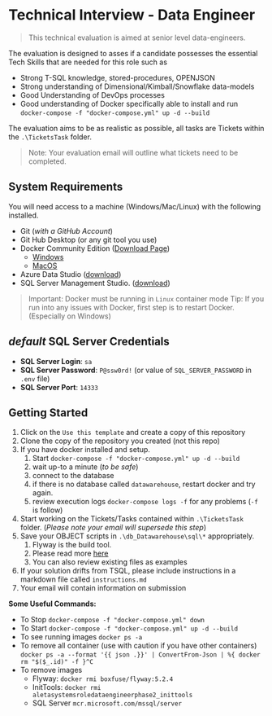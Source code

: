 # Technical Interview - Data Engineer

> This technical evaluation is aimed at senior level data-engineers.

The evaluation is designed to asses if a candidate possesses the essential Tech Skills that are needed for this role such as

* Strong T-SQL knowledge, stored-procedures, OPENJSON
* Strong understanding of Dimensional/Kimball/Snowflake data-models
* Good Understanding of DevOps processes
* Good understanding of Docker specifically able to install and run `docker-compose -f "docker-compose.yml" up -d --build`

The evaluation aims to be as realistic as possible, all tasks are Tickets within the `.\TicketsTask` folder.

> Note: Your evaluation email will outline what tickets need to be completed.

## System Requirements

You will need access to a machine (Windows/Mac/Linux) with the following installed.

* Git (_with a GitHub Account_)
* Git Hub Desktop (or any git tool you use)
* Docker Community Edition ([Download Page](https://hub.docker.com/search/?type=edition&offering=community))
  * [Windows](https://hub.docker.com/editions/community/docker-ce-desktop-windows)
  * [MacOS](https://hub.docker.com/editions/community/docker-ce-desktop-mac)
* Azure Data Studio ([download](https://docs.microsoft.com/en-us/sql/azure-data-studio/download?view=sql-server-2017))
* SQL Server Management Studio. ([download](https://docs.microsoft.com/en-us/sql/ssms/download-sql-server-management-studio-ssms?view=sql-server-2017))

> Important: Docker must be running in `Linux` container mode
> Tip: If you run into any issues with Docker, first step is to restart Docker. (Especially on Windows) 

## _default_ SQL Server Credentials

* **SQL Server Login**: `sa`
* **SQL Server Password**: `P@ssw0rd!` (or value of `SQL_SERVER_PASSWORD` in `.env` file)
* **SQL Server Port**: `14333`

## Getting Started

1. Click on the `Use this template` and create a copy of this repository
2. Clone the copy of the repository you created (not this repo)
3. If you have docker installed and setup.
    1. Start `docker-compose -f "docker-compose.yml" up -d --build`
    2. wait up-to a minute (_to be safe_)
    3. connect to the database
    4. if there is no database called `datawarehouse`, restart docker and try again.
    5. review execution logs `docker-compose logs -f` for any problems (`-f` is follow)
4. Start working on the Tickets/Tasks contained within `.\TicketsTask` folder. (_Please note your email will supersede this step_)
5. Save your OBJECT scripts in `.\db_Datawarehouse\sql\*` appropriately.
    1. Flyway is the build tool.
    2. Please read more [here](./db_Datawarehouse/about-flyway.md)
    3. You can also review existing files as examples
6. If your solution drifts from TSQL, please include instructions in a markdown file called `instructions.md`
7. Your email will contain information on submission

**Some Useful Commands:**

* To Stop `docker-compose -f "docker-compose.yml" down`
* To Start `docker-compose -f "docker-compose.yml" up -d --build`
* To see running images `docker ps -a`
* To remove all container (use with caution if you have other containers) `docker ps -a --format '{{ json .}}' | ConvertFrom-Json | %{ docker rm "$($_.id)" -f }^C`
* To remove images
  * Flyway: `docker rmi boxfuse/flyway:5.2.4`
  * InitTools: `docker rmi aletasystemsroledataengineerphase2_inittools`
  * SQL Server `mcr.microsoft.com/mssql/server`
